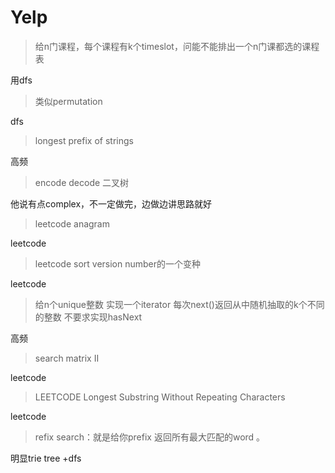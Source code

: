 # Yelp

> 给n门课程，每个课程有k个timeslot，问能不能排出一个n门课都选的课程表

用dfs

> 类似permutation

dfs

> longest prefix of strings

高频

> encode decode 二叉树

他说有点complex，不一定做完，边做边讲思路就好

> leetcode anagram

leetcode

> leetcode sort version number的一个变种

leetcode

> 给n个unique整数 实现一个iterator 每次next()返回从中随机抽取的k个不同的整数 不要求实现hasNext

高频

> search matrix II

leetcode

>  LEETCODE Longest Substring Without Repeating Characters

leetcode

> refix search：就是给你prefix 返回所有最大匹配的word 。

明显trie tree +dfs
